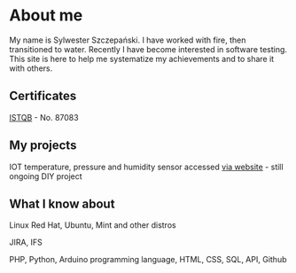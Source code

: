 # About me

My name is Sylwester Szczepański. I have worked with fire, then transitioned to water. Recently I have become interested in software testing. 
This site is here to help me systematize my achievements and to share it with others.

## Certificates
[ISTQB](https://www.gasq.org/en/certification/check-a-certificate.html) - No. 87083

## My projects
IOT temperature, pressure and humidity sensor accessed [via website](https://essencya.pl/) - still ongoing DIY project

## What I know about
Linux Red Hat, Ubuntu, Mint and other distros

JIRA, IFS

PHP, Python, Arduino programming language, HTML, CSS, SQL, API, Github

